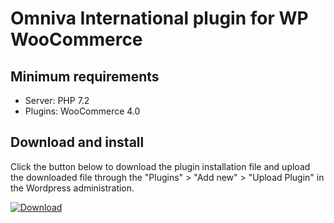 # Omniva International plugin for WP WooCommerce

## Minimum requirements
- Server: PHP 7.2
- Plugins: WooCommerce 4.0

## Download and install
Click the button below to download the plugin installation file and upload the downloaded file through the "Plugins" > "Add new" > "Upload Plugin" in the Wordpress administration.

[![Download](https://img.shields.io/badge/dynamic/json.svg?label=download&url=https://api.github.com/repos/omniva-baltic/omniva-woocommerce-tarptautines/releases/latest&query=$.assets[0].name&style=for-the-badge)](https://github.com/omniva-baltic/omniva-woocommerce-tarptautines/releases/latest/download/omniva-tarptautines-woo.zip)
